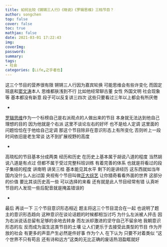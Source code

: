 ```yaml
---
title: 如何比较《锵锵三人行》《晓说》《罗辑思维》三档节目？
author: songchen
top: false
cover: false
toc: true
mathjax: false
date: 2021-03-01 17:22:43
img:
coverImg:
password:
summary:
tags:
- 社会
categories: [Life,之乎者也]
---
```

这三个节目的营养很有限 锵锵三人行因为嘉宾轮换 可能思维会有些许变化 而固定班底和[窦文涛](https://www.zhihu.com/search?q=%E7%AA%A6%E6%96%87%E6%B6%9B&search_source=Entity&hybrid_search_source=Entity&hybrid_search_extra=%7B%22sourceType%22%3A%22answer%22%2C%22sourceId%22%3A56099024%7D)本人 思维都肤浅到不行 比如他经常聊古董 女性 外国文明 社会现象等 基本都没有新意 段子可以反复讲三四次 这些只要看过三年以上都会有所厌倦

-

[罗辑思维](https://www.zhihu.com/search?q=%E7%BD%97%E8%BE%91%E6%80%9D%E7%BB%B4&search_source=Entity&hybrid_search_source=Entity&hybrid_search_extra=%7B%22sourceType%22%3A%22answer%22%2C%22sourceId%22%3A56099024%7D)作为一个标榜自己是右派观点的人做出来的节目 本身就无法达到他自己理想的目的 因为他就是个右派 这里不谈论左右的好坏 也不是给人定调 这里面的问题恰恰在于他给自己定调 那这个节目除非在意识形态上有所变化 否则听上一段时间依旧是老生常谈 达不到扩展视野的高度

-

高晓松的节目基本分成两类 经历和历史 在历史上基本属于胡说八道的程度 当然胡说八道是有点过 但都不属于受过完整科班训练 有着完善的体系 也就是将看过的段子集结的程度 讲南明 讲吴三桂 基本能见其水平 剩下的是讲经历 这东西就如当年国内没什么人出过国 央视有个节目叫做[正大综艺](https://www.zhihu.com/search?q=%E6%AD%A3%E5%A4%A7%E7%BB%BC%E8%89%BA&search_source=Entity&hybrid_search_source=Entity&hybrid_search_extra=%7B%22sourceType%22%3A%22answer%22%2C%22sourceId%22%3A56099024%7D) 让你猎奇看看外面的世界 这部分的价值 要比其谈历史高一些 可以选择的来看 还有就是此人节目经常有错 认真听节目的人发现一些后配音就是掩盖错误的

-

最后 再谈一下 三个节目意识形态相近 题主将这三个节目混合在一起 也说明了题主的意识形态趋向 这种意识在谈论话题的时候都相当讨巧 为什么左派被人抨击 因为右派说话总留有足够的余地去转身 而左派却激进的坚守自己不留余地 我朝意识形态的左 反而成为滋生这类节目的土壤 让人们更乐于去接受此类型的节目 作为开放的社会 有更多的声音产生必然是件好事 作为个人 在下认为 只要不对着类似 “这个世界不只有苟且 还有诗和远方”这类的无比正确的废话热泪盈眶就好